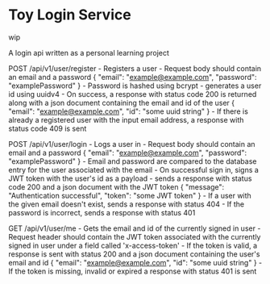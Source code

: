 ﻿# Toy Login Service

wip

A login api written as a personal learning project

POST /api/v1/user/register
    - Registers a user
    - Request body should contain an email and a password
        {
            "email": "example@example.com",
            "password": "examplePassword"
        }
    - Password is hashed using bcrypt
    - generates a user id using uuidv4
    - On success, a response with status code 200 is returned along with a json document containing the email and id of the user
        {
            "email": "example@example.com",
            "id": "some uuid string"
        }
    - If there is already a registered user with the input email address, a response with status code 409 is sent


POST /api/v1/user/login
    - Logs a user in
    - Request body should contain an email and a password
        {
            "email": "example@example.com",
            "password": "examplePassword"
        }
    - Email and password are compared to the database entry for the user associated with the email
    - On successful sign in, signs a JWT token with the user's id as a payload
        - sends a response with status code 200 and a json document with the JWT token
        {
            "message": "Authentication successful",
            "token": "some JWT token"
        }
    - If a user with the given email doesn't exist, sends a response with status 404
    - If the password is incorrect, sends a response with status 401

GET /api/v1/user/me
    - Gets the email and id of the currently signed in user
    - Request header should contain the JWT token associated with the currently signed in user under a field called 'x-access-token'
    - If the token is valid, a response is sent with status 200 and a json document containing the user's email and id
        {
            "email": "example@example.com",
            "id": "some uuid string"
        }
    - If the token is missing, invalid or expired a response with status 401 is sent
